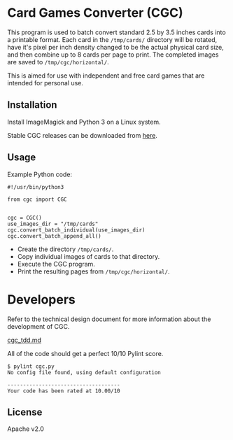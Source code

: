 # Card Games Converter (CGC)

This program is used to batch convert standard 2.5 by 3.5 inches cards into a printable format. Each card in the `/tmp/cards/` directory will be rotated, have it's pixel per inch density changed to be the actual physical card size, and then combine up to 8 cards per page to print. The completed images are saved to `/tmp/cgc/horizontal/`.

This is aimed for use with independent and free card games that are intended for personal use.

## Installation

Install ImageMagick and Python 3 on a Linux system.

Stable CGC releases can be downloaded from [here](https://github.com/ekultails/card_games_converter/releases).

## Usage

Example Python code:

```
#!/usr/bin/python3

from cgc import CGC


cgc = CGC()
use_images_dir = "/tmp/cards"
cgc.convert_batch_individual(use_images_dir)
cgc.convert_batch_append_all()
```

* Create the directory `/tmp/cards/`.
* Copy individual images of cards to that directory.
* Execute the CGC program.
* Print the resulting pages from `/tmp/cgc/horizontal/`.

# Developers

Refer to the technical design document for more information about the development of CGC.

[cgc_tdd.md](cgc_tdd.md)

All of the code should get a perfect 10/10 Pylint score.

```
$ pylint cgc.py
No config file found, using default configuration

------------------------------------
Your code has been rated at 10.00/10
```

## License

Apache v2.0

